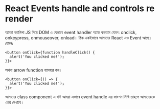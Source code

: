 # React Events handle and controls re render

আমরা ভ্যানিলা JS দিয়ে DOM এ যেভাবে event handler অ্যাড করতাম যেমন: onclick, onkeypress, onmouseover, onload। ঠিক একইভাবে আমাদের React এও Event আছে। যেমনঃ

```
<button onClick={function handleClick() {
  alert('You clicked me!');
}}>
```

অথবা arrow function ব্যাবহার কর।

```
<button onClick={() => {
  alert('You clicked me!');
}}>
```

আমাদের class component এ যদি আমরা এভাবে event handle এর ফাংশন লিখি তাহলে আমাদেরকে এরর দেখাবে।

